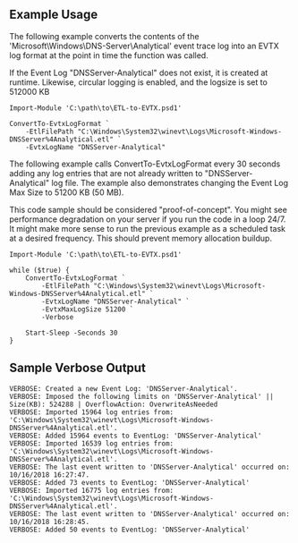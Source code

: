 ## Example Usage

The following example converts the contents of the 'Microsoft\Windows\DNS-Server\Analytical' event trace log into an EVTX log format at the point in time the function was called.

If the Event Log "DNSServer-Analytical" does not exist, it is created at runtime. Likewise, circular logging is enabled, and the logsize is set to 512000 KB 

```
Import-Module 'C:\path\to\ETL-to-EVTX.psd1'

ConvertTo-EvtxLogFormat `
    -EtlFilePath "C:\Windows\System32\winevt\Logs\Microsoft-Windows-DNSServer%4Analytical.etl" `
    -EvtxLogName "DNSServer-Analytical"
```


The following example calls ConvertTo-EvtxLogFormat every 30 seconds adding any log entries that are not already written to "DNSServer-Analytical" log file.
The example also demonstrates changing the Event Log Max Size to 51200 KB (50 MB).

This code sample should be considered "proof-of-concept". You might see performance degradation on your server if you run the code in a loop 24/7. It might make more sense to run the previous example as a scheduled task at a desired frequency. This should prevent memory allocation buildup. 

```
Import-Module 'C:\path\to\ETL-to-EVTX.psd1'

while ($true) {
    ConvertTo-EvtxLogFormat `
        -EtlFilePath "C:\Windows\System32\winevt\Logs\Microsoft-Windows-DNSServer%4Analytical.etl" `
        -EvtxLogName "DNSServer-Analytical" `
        -EvtxMaxLogSize 51200 `
        -Verbose

    Start-Sleep -Seconds 30
}
```

## Sample Verbose Output

```
VERBOSE: Created a new Event Log: 'DNSServer-Analytical'.
VERBOSE: Imposed the following limits on 'DNSServer-Analytical' || Size(KB): 524288 | OverflowAction: OverwriteAsNeeded
VERBOSE: Imported 15964 log entries from: 'C:\Windows\System32\winevt\Logs\Microsoft-Windows-DNSServer%4Analytical.etl'.
VERBOSE: Added 15964 events to EventLog: 'DNSServer-Analytical'
VERBOSE: Imported 16539 log entries from: 'C:\Windows\System32\winevt\Logs\Microsoft-Windows-DNSServer%4Analytical.etl'.
VERBOSE: The last event written to 'DNSServer-Analytical' occurred on: 10/16/2018 16:27:47.
VERBOSE: Added 73 events to EventLog: 'DNSServer-Analytical'
VERBOSE: Imported 16775 log entries from: 'C:\Windows\System32\winevt\Logs\Microsoft-Windows-DNSServer%4Analytical.etl'.
VERBOSE: The last event written to 'DNSServer-Analytical' occurred on: 10/16/2018 16:28:45.
VERBOSE: Added 50 events to EventLog: 'DNSServer-Analytical'
```

